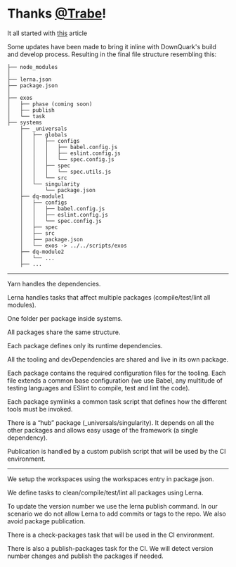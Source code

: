 # Thanks [@Trabe](https://github.com/trabe)!
It all started with [this](https://medium.com/trabe/monorepo-setup-with-lerna-and-yarn-workspaces-5d747d7c0e91) article

Some updates have been made to bring it inline with DownQuark's build and develop process.
Resulting in the final file structure resembling this:
```
├── node_modules
│
├── lerna.json
├── package.json
│
├── exos
│   ├── phase (coming soon)
│   ├── publish
│   └── task
├── systems
    ├── _universals
    │   ├── globals
    │   │   ├── configs
    │   │   │   ├── babel.config.js
    │   │   │   ├── eslint.config.js
    │   │   │   └── spec.config.js
    │   │   ├── spec
    │   │   │   └── spec.utils.js
    │   │   └── src
    │   └── singularity
    │       └── package.json
    ├── dq-module1
    │   ├── configs
    │   │   ├── babel.config.js
    │   │   ├── eslint.config.js
    │   │   └── spec.config.js
    │   ├── spec
    │   ├── src
    │   ├── package.json
    │   └── exos -> ../../scripts/exos
    ├── dq-module2
    │   └── ...
    ├── ...
```

---
Yarn handles the dependencies.

Lerna handles tasks that affect multiple packages (compile/test/lint all modules).

One folder per package inside systems.

All packages share the same structure.

Each package defines only its runtime dependencies.

All the tooling and devDependencies are shared and live in its own package.

Each package contains the required configuration files for the tooling. Each file extends a common base configuration (we use Babel, any multitude of testing languages and ESlint to compile, test and lint the code).

Each package symlinks a common task script that defines how the different tools must be invoked.

There is a “hub” package (_universals/singularity). It depends on all the other packages and allows easy usage of the framework (a single dependency).

Publication is handled by a custom publish script that will be used by the CI environment.

---
We setup the workspaces using the workspaces entry in package.json.

We define tasks to clean/compile/test/lint all packages using Lerna.

To update the version number we use the lerna publish command. In our scenario we do not allow Lerna to add commits or tags to the repo. We also avoid package publication.

There is a check-packages task that will be used in the CI environment.

There is also a publish-packages task for the CI. We will detect version number changes and publish the packages if needed.

